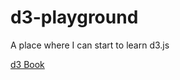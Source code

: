 # d3-playground
A place where I can start to learn d3.js

[d3 Book](http://chimera.labs.oreilly.com/books/1230000000345/index.html)


